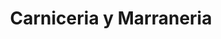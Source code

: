 ---
title: "Carniceria y Marraneria"
url: /santa-lucia-milpas-altas/carniceria-y-marraneria/
shop: Metzgerei
---